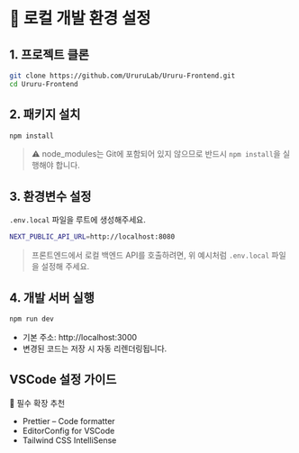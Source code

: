 # 🚀 로컬 개발 환경 설정

## 1. 프로젝트 클론

```bash
git clone https://github.com/UruruLab/Ururu-Frontend.git
cd Ururu-Frontend
```

## 2. 패키지 설치

```bash
npm install
```

> ⚠️ node_modules는 Git에 포함되어 있지 않으므로 반드시 `npm install`을 실행해야 합니다.

## 3. 환경변수 설정

`.env.local` 파일을 루트에 생성해주세요.

```bash
NEXT_PUBLIC_API_URL=http://localhost:8080
```

> 프론트엔드에서 로컬 백엔드 API를 호출하려면, 위 예시처럼 `.env.local` 파일을 설정해 주세요.

## 4. 개발 서버 실행

```bash
npm run dev
```

- 기본 주소: http://localhost:3000
- 변경된 코드는 저장 시 자동 리렌더링됩니다.

## VSCode 설정 가이드

📌 필수 확장 추천

- Prettier – Code formatter
- EditorConfig for VSCode
- Tailwind CSS IntelliSense
